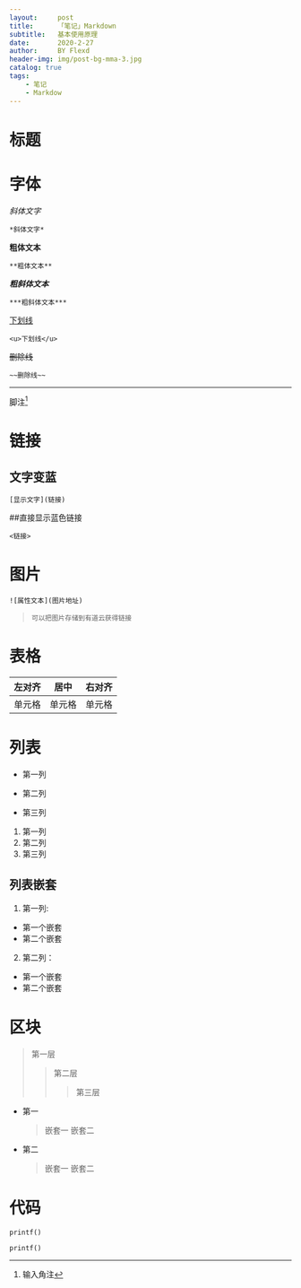 ```yaml
---
layout:     post
title:      「笔记」Markdown
subtitle:   基本使用原理
date:       2020-2-27
author:     BY Flexd
header-img: img/post-bg-mma-3.jpg
catalog: true
tags:
    - 笔记
    - Markdow
---
```


# 标题
#

##

###

####

# 字体
*斜体文字*

	*斜体文字*

**粗体文本**

	**粗体文本**

***粗斜体文本***

	***粗斜体文本***

<u>下划线</u>

	<u>下划线</u>

~~删除线~~

	~~删除线~~

---

脚注[^r]

[^r]: 输入角注

# 链接
## 文字变蓝

	[显示文字](链接)

##直接显示蓝色链接

	<链接>

# 图片
	![属性文本](图片地址)

>`可以把图片存储到有道云获得链接`

# 表格

左对齐|居中|右对齐
:-|:-:|-:
单元格|单元格|单元格

# 列表
* 第一列
+ 第二列
- 第三列

1. 第一列
2. 第二列
3. 第三列

## 列表嵌套
1. 第一列:
* 第一个嵌套
* 第二个嵌套
2. 第二列：
* 第一个嵌套
* 第二个嵌套

# 区块
> 第一层
>> 第二层
>>> 第三层

* 第一
	>嵌套一
	>嵌套二
* 第二
	>嵌套一
	>嵌套二

# 代码
`printf()`

	printf()
